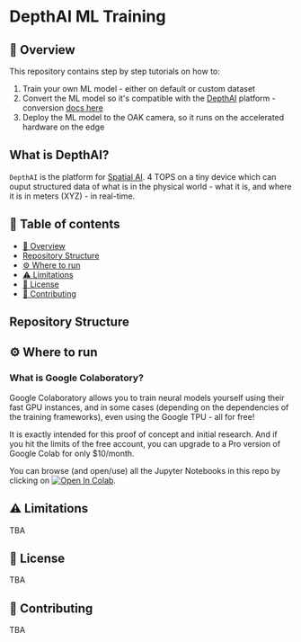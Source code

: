 # DepthAI ML Training

<a name ="overview"></a>

## 🌟 Overview

This repository contains step by step tutorials on how to:

1. Train your own ML model - either on default or custom dataset
2. Convert the ML model so it's compatible with the [DepthAI](https://docs.luxonis.com/en/latest/) platform - conversion [docs here](https://docs.luxonis.com/en/latest/pages/model_conversion/)
3. Deploy the ML model to the OAK camera, so it runs on the accelerated hardware on the edge

<!-- ## Check Out RoboFlow!

If you are new to the ML world, we suggest using [RoboFlow](https://roboflow.com/) for annotating, training and deploying  ML models, especially if you are new to the ML world. They have created a [course for the DepthAI platform](https://roboflow.com/course) that is a great starting point. They also have two blog posts, [quickstart guide](https://blog.roboflow.com/deploy-luxonis-oak/) and training [custom object detection model](https://blog.roboflow.com/luxonis-oak-d-custom-model/). -->

## What is DepthAI?

 `DepthAI` is the platform for [Spatial AI](https://docs.luxonis.com/en/latest/pages/spatial-ai/#spatialai). 4 TOPS on a tiny device which can ouput structured data of what is in the physical world - what it is, and where it is in meters (XYZ) - in real-time.


## 📜 Table of contents

- [🌟 Overview](#overview)
- [Repository Structure](#repo-structure)
- [⚙️ Where to run](#run-env)
- [⚠️ Limitations](#limitations)
- [📄 License](#license)
- [🤝 Contributing](#contributing)

<a name="repo-structure"></a>

## Repository Structure

<a name="run-env"></a>

## ⚙️ Where to run

### What is Google Colaboratory?

Google Colaboratory allows you to train neural models yourself using their fast GPU instances, and in some cases (depending on the dependencies of the training frameworks), even using the Google TPU - all for free!

It is exactly intended for this proof of concept and initial research.  And if you hit the limits of the free account, you can upgrade to a Pro version of Google Colab for only $10/month.

You can browse (and open/use) all the Jupyter Notebooks in this repo by clicking on [![Open In Colab](https://colab.research.google.com/assets/colab-badge.svg)](https://colab.research.google.com/github/luxonis/depthai-ml-training).

<a name="limitations"></a>

## ⚠️ Limitations

TBA

<a name="license"></a>

## 📄 License

TBA

<a name="contributing"></a>

## 🤝 Contributing

TBA